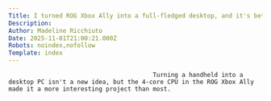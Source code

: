 ```yaml
---
Title: I turned ROG Xbox Ally into a full-fledged desktop, and it's better than I expected
Description: 
Author: Madeline Ricchiuto
Date: 2025-11-01T21:00:21.000Z
Robots: noindex,nofollow
Template: index
---
```


                                            Turning a handheld into a desktop PC isn't a new idea, but the 4-core CPU in the ROG Xbox Ally made it a more interesting project than most.
                                        